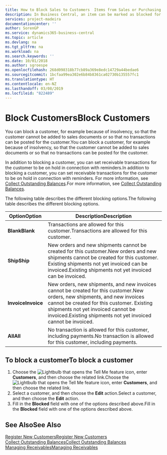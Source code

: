 ```yaml
---
title: How to Block Sales to Customers  Items from Sales or Purchasing
description: In Business Central, an item can be marked as blocked for sales, blocked for purchase, or blocked for all purposes.
services: project-madeira
documentationcenter: ''
author: SorenGP
ms.service: dynamics365-business-central
ms.topic: article
ms.devlang: na
ms.tgt_pltfrm: na
ms.workload: na
ms.search.keywords: ''
ms.date: 10/01/2018
ms.author: sgroespe
ms.openlocfilehash: 268d098318b77cb89a369e8edc14729a44bedae6
ms.sourcegitcommit: 1bcfaa99ea302e6b84b8361ca02730b135557fc1
ms.translationtype: HT
ms.contentlocale: en-NZ
ms.lasthandoff: 03/08/2019
ms.locfileid: "822489"
---
```

# <a name="block-customers"></a><span data-ttu-id="7b51c-103">Block Customers</span><span class="sxs-lookup"><span data-stu-id="7b51c-103">Block Customers</span></span>
<span data-ttu-id="7b51c-104">You can block a customer, for example because of insolvency, so that the customer cannot be added to sales documents or so that no transactions can be posted for the customer.</span><span class="sxs-lookup"><span data-stu-id="7b51c-104">You can block a customer, for example because of insolvency, so that the customer cannot be added to sales documents or so that no transactions can be posted for the customer.</span></span>

<span data-ttu-id="7b51c-105">In addition to blocking a customer, you can set receivable transactions for the customer to be on hold in connection with reminders.</span><span class="sxs-lookup"><span data-stu-id="7b51c-105">In addition to blocking a customer, you can set receivable transactions for the customer to be on hold in connection with reminders.</span></span> <span data-ttu-id="7b51c-106">For more information, see [Collect Outstanding Balances](receivables-collect-outstanding-balances.md).</span><span class="sxs-lookup"><span data-stu-id="7b51c-106">For more information, see [Collect Outstanding Balances](receivables-collect-outstanding-balances.md).</span></span>   

<span data-ttu-id="7b51c-107">The following table describes the different blocking options.</span><span class="sxs-lookup"><span data-stu-id="7b51c-107">The following table describes the different blocking options.</span></span>  

|<span data-ttu-id="7b51c-108">Option</span><span class="sxs-lookup"><span data-stu-id="7b51c-108">Option</span></span>|<span data-ttu-id="7b51c-109">Description</span><span class="sxs-lookup"><span data-stu-id="7b51c-109">Description</span></span>|  
|--------------------|------------|  
|<span data-ttu-id="7b51c-110">**Blank**</span><span class="sxs-lookup"><span data-stu-id="7b51c-110">**Blank**</span></span>|<span data-ttu-id="7b51c-111">Transactions are allowed for this customer.</span><span class="sxs-lookup"><span data-stu-id="7b51c-111">Transactions are allowed for this customer.</span></span>|
|<span data-ttu-id="7b51c-112">**Ship**</span><span class="sxs-lookup"><span data-stu-id="7b51c-112">**Ship**</span></span>|<span data-ttu-id="7b51c-113">New orders and new shipments cannot be created for this customer.</span><span class="sxs-lookup"><span data-stu-id="7b51c-113">New orders and new shipments cannot be created for this customer.</span></span> <span data-ttu-id="7b51c-114">Existing shipments not yet invoiced can be invoiced.</span><span class="sxs-lookup"><span data-stu-id="7b51c-114">Existing shipments not yet invoiced can be invoiced.</span></span>|  
|<span data-ttu-id="7b51c-115">**Invoice**</span><span class="sxs-lookup"><span data-stu-id="7b51c-115">**Invoice**</span></span>|<span data-ttu-id="7b51c-116">New orders, new shipments, and new invoices cannot be created for this customer.</span><span class="sxs-lookup"><span data-stu-id="7b51c-116">New orders, new shipments, and new invoices cannot be created for this customer.</span></span> <span data-ttu-id="7b51c-117">Existing shipments not yet invoiced cannot be invoiced.</span><span class="sxs-lookup"><span data-stu-id="7b51c-117">Existing shipments not yet invoiced cannot be invoiced.</span></span>|  
|<span data-ttu-id="7b51c-118">**All**</span><span class="sxs-lookup"><span data-stu-id="7b51c-118">**All**</span></span>|<span data-ttu-id="7b51c-119">No transaction is allowed for this customer, including payments.</span><span class="sxs-lookup"><span data-stu-id="7b51c-119">No transaction is allowed for this customer, including payments.</span></span>|  

## <a name="to-block-a-customer"></a><span data-ttu-id="7b51c-120">To block a customer</span><span class="sxs-lookup"><span data-stu-id="7b51c-120">To block a customer</span></span>  
1. <span data-ttu-id="7b51c-121">Choose the ![Lightbulb that opens the Tell Me feature](media/ui-search/search_small.png "Tell me what you want to do") icon, enter **Customers**, and then choose the related link.</span><span class="sxs-lookup"><span data-stu-id="7b51c-121">Choose the ![Lightbulb that opens the Tell Me feature](media/ui-search/search_small.png "Tell me what you want to do") icon, enter **Customers**, and then choose the related link.</span></span>
2. <span data-ttu-id="7b51c-122">Select a customer, and then choose the **Edit** action.</span><span class="sxs-lookup"><span data-stu-id="7b51c-122">Select a customer, and then choose the **Edit** action.</span></span>
3. <span data-ttu-id="7b51c-123">Fill in the **Blocked** field with one of the options described above.</span><span class="sxs-lookup"><span data-stu-id="7b51c-123">Fill in the **Blocked** field with one of the options described above.</span></span>

## <a name="see-also"></a><span data-ttu-id="7b51c-124">See Also</span><span class="sxs-lookup"><span data-stu-id="7b51c-124">See Also</span></span>  
[<span data-ttu-id="7b51c-125">Register New Customers</span><span class="sxs-lookup"><span data-stu-id="7b51c-125">Register New Customers</span></span>](sales-how-register-new-customers.md)  
[<span data-ttu-id="7b51c-126">Collect Outstanding Balances</span><span class="sxs-lookup"><span data-stu-id="7b51c-126">Collect Outstanding Balances</span></span>](receivables-collect-outstanding-balances.md)  
[<span data-ttu-id="7b51c-127">Managing Receivables</span><span class="sxs-lookup"><span data-stu-id="7b51c-127">Managing Receivables</span></span>](receivables-manage-receivables.md)  
